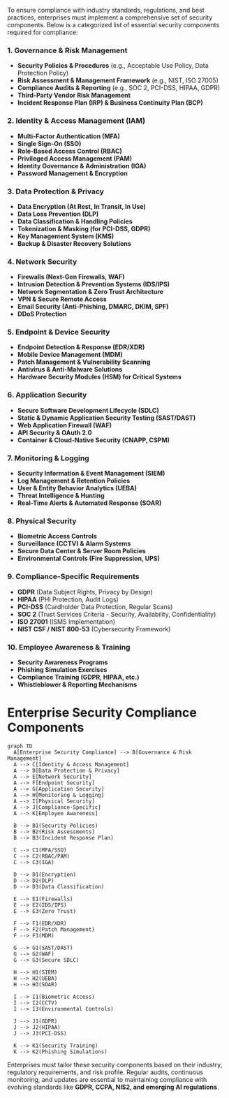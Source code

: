 

To ensure compliance with industry standards, regulations, and best practices, enterprises must implement a comprehensive set of security components. Below is a categorized list of essential security components required for compliance:

### **1. Governance & Risk Management**
   - **Security Policies & Procedures** (e.g., Acceptable Use Policy, Data Protection Policy)
   - **Risk Assessment & Management Framework** (e.g., NIST, ISO 27005)
   - **Compliance Audits & Reporting** (e.g., SOC 2, PCI-DSS, HIPAA, GDPR)
   - **Third-Party Vendor Risk Management**
   - **Incident Response Plan (IRP) & Business Continuity Plan (BCP)**

### **2. Identity & Access Management (IAM)**
   - **Multi-Factor Authentication (MFA)**
   - **Single Sign-On (SSO)**
   - **Role-Based Access Control (RBAC)**
   - **Privileged Access Management (PAM)**
   - **Identity Governance & Administration (IGA)**
   - **Password Management & Encryption**

### **3. Data Protection & Privacy**
   - **Data Encryption (At Rest, In Transit, In Use)**
   - **Data Loss Prevention (DLP)**
   - **Data Classification & Handling Policies**
   - **Tokenization & Masking (for PCI-DSS, GDPR)**
   - **Key Management System (KMS)**
   - **Backup & Disaster Recovery Solutions**

### **4. Network Security**
   - **Firewalls (Next-Gen Firewalls, WAF)**
   - **Intrusion Detection & Prevention Systems (IDS/IPS)**
   - **Network Segmentation & Zero Trust Architecture**
   - **VPN & Secure Remote Access**
   - **Email Security (Anti-Phishing, DMARC, DKIM, SPF)**
   - **DDoS Protection**

### **5. Endpoint & Device Security**
   - **Endpoint Detection & Response (EDR/XDR)**
   - **Mobile Device Management (MDM)**
   - **Patch Management & Vulnerability Scanning**
   - **Antivirus & Anti-Malware Solutions**
   - **Hardware Security Modules (HSM) for Critical Systems**

### **6. Application Security**
   - **Secure Software Development Lifecycle (SDLC)**
   - **Static & Dynamic Application Security Testing (SAST/DAST)**
   - **Web Application Firewall (WAF)**
   - **API Security & OAuth 2.0**
   - **Container & Cloud-Native Security (CNAPP, CSPM)**

### **7. Monitoring & Logging**
   - **Security Information & Event Management (SIEM)**
   - **Log Management & Retention Policies**
   - **User & Entity Behavior Analytics (UEBA)**
   - **Threat Intelligence & Hunting**
   - **Real-Time Alerts & Automated Response (SOAR)**

### **8. Physical Security**
   - **Biometric Access Controls**
   - **Surveillance (CCTV) & Alarm Systems**
   - **Secure Data Center & Server Room Policies**
   - **Environmental Controls (Fire Suppression, UPS)**

### **9. Compliance-Specific Requirements**
   - **GDPR** (Data Subject Rights, Privacy by Design)
   - **HIPAA** (PHI Protection, Audit Logs)
   - **PCI-DSS** (Cardholder Data Protection, Regular Scans)
   - **SOC 2** (Trust Services Criteria - Security, Availability, Confidentiality)
   - **ISO 27001** (ISMS Implementation)
   - **NIST CSF / NIST 800-53** (Cybersecurity Framework)

### **10. Employee Awareness & Training**
   - **Security Awareness Programs**
   - **Phishing Simulation Exercises**
   - **Compliance Training (GDPR, HIPAA, etc.)**
   - **Whistleblower & Reporting Mechanisms**



# Enterprise Security Compliance Components

```mermaid
graph TD
  A[Enterprise Security Compliance] --> B[Governance & Risk Management]
  A --> C[Identity & Access Management]
  A --> D[Data Protection & Privacy]
  A --> E[Network Security]
  A --> F[Endpoint Security]
  A --> G[Application Security]
  A --> H[Monitoring & Logging]
  A --> I[Physical Security]
  A --> J[Compliance-Specific]
  A --> K[Employee Awareness]

  B --> B1(Security Policies)
  B --> B2(Risk Assessments)
  B --> B3(Incident Response Plan)

  C --> C1(MFA/SSO)
  C --> C2(RBAC/PAM)
  C --> C3(IGA)

  D --> D1(Encryption)
  D --> D2(DLP)
  D --> D3(Data Classification)

  E --> E1(Firewalls)
  E --> E2(IDS/IPS)
  E --> E3(Zero Trust)

  F --> F1(EDR/XDR)
  F --> F2(Patch Management)
  F --> F3(MDM)

  G --> G1(SAST/DAST)
  G --> G2(WAF)
  G --> G3(Secure SDLC)

  H --> H1(SIEM)
  H --> H2(UEBA)
  H --> H3(SOAR)

  I --> I1(Biometric Access)
  I --> I2(CCTV)
  I --> I3(Environmental Controls)

  J --> J1(GDPR)
  J --> J2(HIPAA)
  J --> J3(PCI-DSS)

  K --> K1(Security Training)
  K --> K2(Phishing Simulations)

```

Enterprises must tailor these security components based on their industry, regulatory requirements, and risk profile. Regular audits, continuous monitoring, and updates are essential to maintaining compliance with evolving standards like **GDPR, CCPA, NIS2, and emerging AI regulations**.

